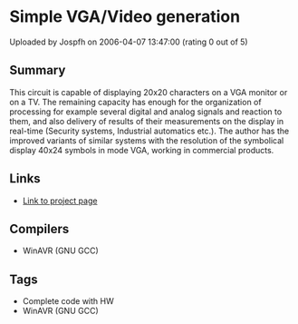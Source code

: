 # Simple VGA/Video generation

Uploaded by Jospfh on 2006-04-07 13:47:00 (rating 0 out of 5)

## Summary

This circuit is capable of displaying 20x20 characters on a VGA monitor or on a TV. The remaining capacity has enough for the organization of processing for example several digital and analog signals and reaction to them, and also delivery of results of their measurements on the display in real-time (Security systems, Industrial automatics etc.). The author has the improved variants of similar systems with the resolution of the symbolical display 40x24 symbols in mode VGA, working in commercial products.

## Links

- [Link to project page](http://www.circuitdb.com/show.php?cid=69)

## Compilers

- WinAVR (GNU GCC)

## Tags

- Complete code with HW
- WinAVR (GNU GCC)
